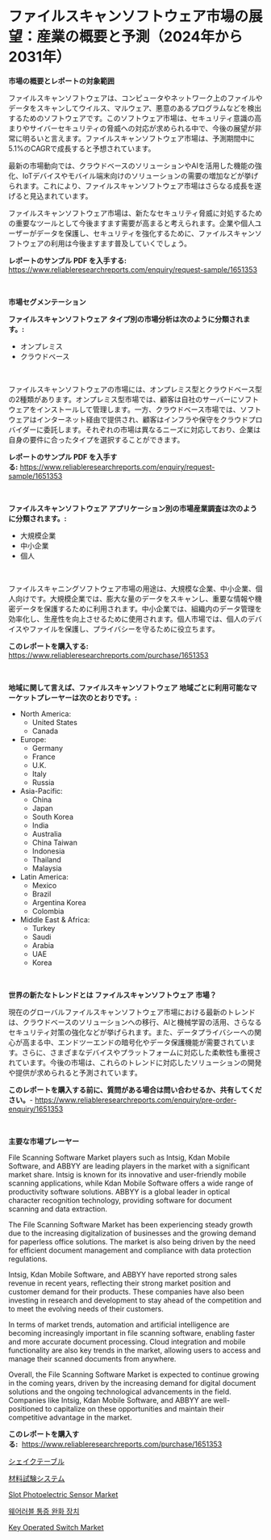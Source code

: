 <p><h1>ファイルスキャンソフトウェア市場の展望：産業の概要と予測（2024年から2031年）</h1></p><p><strong>市場の概要とレポートの対象範囲</strong></p>
<p><p>ファイルスキャンソフトウェアは、コンピュータやネットワーク上のファイルやデータをスキャンしてウイルス、マルウェア、悪意のあるプログラムなどを検出するためのソフトウェアです。このソフトウェア市場は、セキュリティ意識の高まりやサイバーセキュリティの脅威への対応が求められる中で、今後の展望が非常に明るいと言えます。ファイルスキャンソフトウェア市場は、予測期間中に5.1%のCAGRで成長すると予想されています。</p><p>最新の市場動向では、クラウドベースのソリューションやAIを活用した機能の強化、IoTデバイスやモバイル端末向けのソリューションの需要の増加などが挙げられます。これにより、ファイルスキャンソフトウェア市場はさらなる成長を遂げると見込まれています。</p><p>ファイルスキャンソフトウェア市場は、新たなセキュリティ脅威に対処するための重要なツールとして今後ますます需要が高まると考えられます。企業や個人ユーザーがデータを保護し、セキュリティを強化するために、ファイルスキャンソフトウェアの利用は今後ますます普及していくでしょう。</p></p>
<p><strong>レポートのサンプル PDF を入手する:</strong> <a href="https://www.reliableresearchreports.com/enquiry/request-sample/1651353">https://www.reliableresearchreports.com/enquiry/request-sample/1651353</a></p>
<p>&nbsp;</p>
<p><strong>市場セグメンテーション</strong></p>
<p><strong>ファイルスキャンソフトウェア タイプ別の市場分析は次のように分類されます。:</strong></p>
<p><ul><li>オンプレミス</li><li>クラウドベース</li></ul></p>
<p>&nbsp;</p>
<p><p>ファイルスキャンソフトウェアの市場には、オンプレミス型とクラウドベース型の2種類があります。オンプレミス型市場では、顧客は自社のサーバーにソフトウェアをインストールして管理します。一方、クラウドベース市場では、ソフトウェアはインターネット経由で提供され、顧客はインフラや保守をクラウドプロバイダーに委託します。それぞれの市場は異なるニーズに対応しており、企業は自身の要件に合ったタイプを選択することができます。</p></p>
<p><strong>レポートのサンプル PDF を入手する:</strong>&nbsp;<a href="https://www.reliableresearchreports.com/enquiry/request-sample/1651353">https://www.reliableresearchreports.com/enquiry/request-sample/1651353</a></p>
<p>&nbsp;</p>
<p><strong> ファイルスキャンソフトウェア アプリケーション別の市場産業調査は次のように分類されます。:</strong></p>
<p><ul><li>大規模企業</li><li>中小企業</li><li>個人</li></ul></p>
<p>&nbsp;</p>
<p><p>ファイルスキャニングソフトウェア市場の用途は、大規模な企業、中小企業、個人向けです。大規模企業では、膨大な量のデータをスキャンし、重要な情報や機密データを保護するために利用されます。中小企業では、組織内のデータ管理を効率化し、生産性を向上させるために使用されます。個人市場では、個人のデバイスやファイルを保護し、プライバシーを守るために役立ちます。</p></p>
<p><strong>このレポートを購入する:</strong>&nbsp; <a href="https://www.reliableresearchreports.com/purchase/1651353">https://www.reliableresearchreports.com/purchase/1651353</a></p>
<p>&nbsp;</p>
<p><strong>地域に関して言えば、ファイルスキャンソフトウェア 地域ごとに利用可能なマーケットプレーヤーは次のとおりです。:</strong></p>
<p><ul>
    <li>
        North America:
        <ul>
            <li>United States</li>
            <li>Canada</li>
        </ul>
    </li>
    <li>
        Europe:
        <ul>
            <li>Germany</li>
            <li>France</li>
            <li>U.K.</li>
            <li>Italy</li>
            <li>Russia</li>
        </ul>
    </li>
    <li>
        Asia-Pacific:
        <ul>
            <li>China</li>
            <li>Japan</li>
            <li>South Korea</li>
            <li>India</li>
            <li>Australia</li>
            <li>China Taiwan</li>
            <li>Indonesia</li>
            <li>Thailand</li>
            <li>Malaysia</li>
        </ul>
    </li>
    <li>
        Latin America:
        <ul>
            <li>Mexico</li>
            <li>Brazil</li>
            <li>Argentina Korea</li>
            <li>Colombia</li>
        </ul>
    </li>
    <li>
        Middle East & Africa:
        <ul>
            <li>Turkey</li>
            <li>Saudi</li>
            <li>Arabia</li>
            <li>UAE</li>
            <li>Korea</li>
        </ul>
    </li>
    </ul></p>
<p>&nbsp;</p>
<p><strong>世界の新たなトレンドとは ファイルスキャンソフトウェア 市場？</strong></p>
<p><p>現在のグローバルファイルスキャンソフトウェア市場における最新のトレンドは、クラウドベースのソリューションへの移行、AIと機械学習の活用、さらなるセキュリティ対策の強化などが挙げられます。また、データプライバシーへの関心が高まる中、エンドツーエンドの暗号化やデータ保護機能が需要されています。さらに、さまざまなデバイスやプラットフォームに対応した柔軟性も重視されています。今後の市場は、これらのトレンドに対応したソリューションの開発や提供が求められると予測されています。</p></p>
<p><strong>このレポートを購入する前に、質問がある場合は問い合わせるか、共有してください。</strong>- <a href="https://www.reliableresearchreports.com/enquiry/pre-order-enquiry/1651353">https://www.reliableresearchreports.com/enquiry/pre-order-enquiry/1651353</a></p>
<p>&nbsp;</p>
<p><strong>主要な市場プレーヤー</strong></p>
<p><p>File Scanning Software Market players such as Intsig, Kdan Mobile Software, and ABBYY are leading players in the market with a significant market share. Intsig is known for its innovative and user-friendly mobile scanning applications, while Kdan Mobile Software offers a wide range of productivity software solutions. ABBYY is a global leader in optical character recognition technology, providing software for document scanning and data extraction.</p><p>The File Scanning Software Market has been experiencing steady growth due to the increasing digitalization of businesses and the growing demand for paperless office solutions. The market is also being driven by the need for efficient document management and compliance with data protection regulations.</p><p>Intsig, Kdan Mobile Software, and ABBYY have reported strong sales revenue in recent years, reflecting their strong market position and customer demand for their products. These companies have also been investing in research and development to stay ahead of the competition and to meet the evolving needs of their customers.</p><p>In terms of market trends, automation and artificial intelligence are becoming increasingly important in file scanning software, enabling faster and more accurate document processing. Cloud integration and mobile functionality are also key trends in the market, allowing users to access and manage their scanned documents from anywhere.</p><p>Overall, the File Scanning Software Market is expected to continue growing in the coming years, driven by the increasing demand for digital document solutions and the ongoing technological advancements in the field. Companies like Intsig, Kdan Mobile Software, and ABBYY are well-positioned to capitalize on these opportunities and maintain their competitive advantage in the market.</p></p>
<p><strong>このレポートを購入する:</strong>&nbsp;&nbsp;<a href="https://www.reliableresearchreports.com/purchase/1651353">https://www.reliableresearchreports.com/purchase/1651353</a></p>
<p><p><a href="https://github.com/KaydenJohns1964/Market-Research-Report-List-1/blob/main/349533910393.md">シェイクテーブル</a></p><p><a href="https://github.com/marbadji/Market-Research-Report-List-1/blob/main/633702910392.md">材料試験システム</a></p><p><a href="https://github.com/jodemen/Market-Research-Report-List-2/blob/main/slot-photoelectric-sensor-market.md">Slot Photoelectric Sensor Market</a></p><p><a href="https://medium.com/@witoldadamczyk1904/%ED%9C%B4%EB%8C%80%EC%9A%A9-%ED%86%B5%EC%A6%9D-%EC%99%84%ED%99%94-%EC%9E%A5%EC%B9%98-%EC%8B%9C%EC%9E%A5-%EC%97%B0%EA%B5%AC-%EB%B3%B4%EA%B3%A0%EC%84%9C-2024%EB%85%84%EB%B6%80%ED%84%B0-2031%EB%85%84%EA%B9%8C%EC%A7%80%EC%9D%98-%EC%97%AD%EC%82%AC%EC%99%80-%EC%98%88%EC%B8%A1-67ca8a941bc7">웨어러블 통증 완화 장치</a></p><p><a href="https://github.com/jj19131/Market-Research-Report-List-2/blob/main/key-operated-switch-market.md">Key Operated Switch Market</a></p></p>